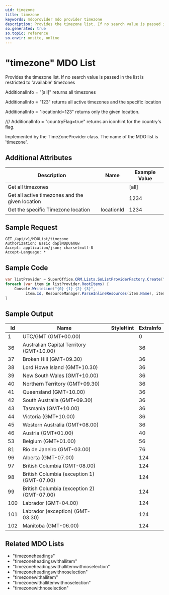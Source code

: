 ```yaml
---
uid: timezone
title: timezone
keywords: mdoprovider mdo provider timezone
description: Provides the timezone list. If no search value is passed in the list is restricted to 'available' timezones
so.generated: true
so.topic: reference
so.envir: onsite, online
---
```


# "timezone" MDO List
Provides the timezone list.
If no search value is passed in the list is restricted to 'available' timezones

AdditionalInfo = "[all]" returns all timezones


AdditionalInfo = "123" returns all active timezones and the specific location


AdditionalInfo = "locationId=123" returns only the given location.


/// AdditionalInfo = "countryFlag=true" returns an iconhint for the country's flag.



Implemented by the <see cref="T:SuperOffice.CRM.Lists.TimeZoneProvider">TimeZoneProvider</see> class.
The name of the MDO list is 'timezone'.

## Additional Attributes

| Description | Name | Example Value |
|-----|-----|------|
|Get all timezones| |[all]|
|Get all active timezones and the given location| |1234|
|Get the specific Timezone location| locationId|1234|





## Sample Request

```http!
GET /api/v1/MDOList/timezone
Authorization: Basic dGplMDpUamUw
Accept: application/json; charset=utf-8
Accept-Language: *

```

## Sample Code
```cs
var listProvider = SuperOffice.CRM.Lists.SoListProviderFactory.Create("timezone", forceFlatList: true);
foreach (var item in listProvider.RootItems) {
    Console.WriteLine("{0} {1} {2} {3}", 
         item.Id, ResourceManager.ParseInlineResources(item.Name), item.StyleHint, item.ExtraInfo);
}
```

## Sample Output

|Id   | Name  |StyleHint|ExtraInfo |
| --- | ----- | ------- | -------- |
|1|UTC/GMT (GMT+00.00)||0|
|36|Australian Capital Territory (GMT+10.00)||36|
|37|Broken Hill (GMT+09.30)||36|
|38|Lord Howe Island (GMT+10.30)||36|
|39|New South Wales (GMT+10.00)||36|
|40|Northern Territory (GMT+09.30)||36|
|41|Queensland (GMT+10.00)||36|
|42|South Australia (GMT+09.30)||36|
|43|Tasmania (GMT+10.00)||36|
|44|Victoria (GMT+10.00)||36|
|45|Western Australia (GMT+08.00)||36|
|46|Austria (GMT+01.00)||40|
|53|Belgium (GMT+01.00)||56|
|81|Rio de Janeiro (GMT-03.00)||76|
|96|Alberta (GMT-07.00)||124|
|97|British Columbia (GMT-08.00)||124|
|98|British Columbia (exception 1) (GMT-07.00)||124|
|99|British Columbia (exception 2) (GMT-07.00)||124|
|100|Labrador (GMT-04.00)||124|
|101|Labrador (exception) (GMT-03.30)||124|
|102|Manitoba (GMT-06.00)||124|


## Related MDO Lists

* "timezoneheadings"
* "timezoneheadingswithallitem"
* "timezoneheadingswithallitemwithnoselection"
* "timezoneheadingswithnoselection"
* "timezonewithallitem"
* "timezonewithallitemwithnoselection"
* "timezonewithnoselection"
